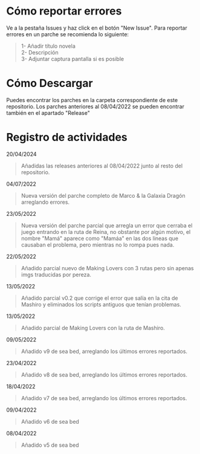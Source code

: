 # Cómo reportar errores
Ve a la pestaña Issues y haz click en el botón "New Issue".
Para reportar errores en un parche se recomienda lo siguiente:

> 1- Añadir título novela<br/>
> 2- Descripción<br/>
> 3- Adjuntar captura pantalla si es posible

# Cómo Descargar
Puedes encontrar los parches en la carpeta correspondiente de este repositorio.
Los parches anteriores al 08/04/2022 se pueden encontrar también en el apartado "Release"

# Registro de actividades
20/04/2024 
> Añadidas las releases anteriores al 08/04/2022 junto al resto del repositorio.<br/>

04/07/2022
> Nueva versión del parche completo de Marco & la Galaxia Dragón arreglando errores.<br/>

23/05/2022
> Nueva versión del parche parcial que arregla un error que cerraba el juego entrando en la ruta de Reina, no obstante por algún motivo, el nombre "Mamá" aparece como "Mamáa" en las dos lineas que causaban el problema, pero mientras no lo rompa pues nada.<br/>

22/05/2022
> Añadido parcial nuevo de Making Lovers con 3 rutas pero sin apenas imgs traducidas por pereza.<br/>

13/05/2022
> Añadido parcial v0.2 que corrige el error que salía en la cita de Mashiro y eliminados los scripts antiguos que tenían problemas.<br/>

13/05/2022
> Añadido parcial de Making Lovers con la ruta de Mashiro.<br/>

09/05/2022
> Añadido v9 de sea bed, arreglando los últimos errores reportados.<br/>

23/04/2022
> Añadido v8 de sea bed, arreglando los últimos errores reportados.<br/>

18/04/2022
> Añadido v7 de sea bed, arreglando los últimos errores reportados.<br/>

09/04/2022
> Añadido v6 de sea bed<br/>

08/04/2022
> Añadido v5 de sea bed<br/>
